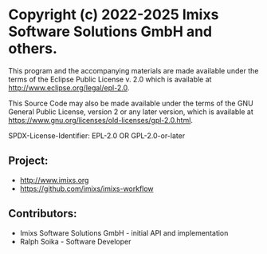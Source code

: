 # Copyright (c) 2022-2025 Imixs Software Solutions GmbH and others.

This program and the accompanying materials are made available under the
terms of the Eclipse Public License v. 2.0 which is available at
http://www.eclipse.org/legal/epl-2.0.

This Source Code may also be made available under the terms of the
GNU General Public License, version 2 or any later version,
which is available at https://www.gnu.org/licenses/old-licenses/gpl-2.0.html.

SPDX-License-Identifier: EPL-2.0 OR GPL-2.0-or-later

## Project:

- http://www.imixs.org
- https://github.com/imixs/imixs-workflow

## Contributors:

- Imixs Software Solutions GmbH - initial API and implementation
- Ralph Soika - Software Developer

